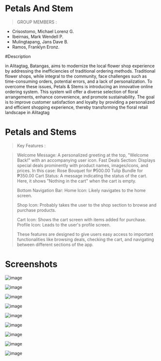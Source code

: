 # Petals And Stem

> GROUP MEMBERS :
- Crisostomo, Michael Lorenz G.
- Ibeirnas, Mark Wendell P.
- Mulingtapang, Jans Dave B.
- Ramos, Franklyn Eronz.

#Description

in Alitagtag, Batangas, aims to modernize the local flower shop
experience by addressing the inefficiencies of traditional ordering methods. Traditional
flower shops, while integral to the community, face challenges such as time-consuming
orders, potential errors, and a lack of personalization. To overcome these issues, Petals
& Stems is introducing an innovative online ordering system. This system will offer a
diverse selection of floral arrangements, enhance convenience, and promote
sustainability. The goal is to improve customer satisfaction and loyalty by providing a
personalized and efficient shopping experience, thereby transforming the floral retail
landscape in Alitagtag
 
# Petals and Stems

> Key Features :

>Welcome Message: A personalized greeting at the top, "Welcome Back!" with an accompanying user icon.
>Fast Deals Section: Displays special deals prominently with product names, images/icons, and prices. In this case:
>Rose Bouquet for ₱500.00
>Tulip Bundle for ₱350.00
>Cart Status: A message indicating the status of the cart. Here, it shows "Nothing in the cart" when the cart is empty.
>
>Bottom Navigation Bar:
>Home Icon: Likely navigates to the home screen.
>
>Shop Icon: Probably takes the user to the shop section to browse and purchase products.
>
>Cart Icon: Shows the cart screen with items added for purchase.
>Profile Icon: Leads to the user's profile screen.
>
>These features are designed to give users easy access to important functionalities like browsing deals, checking the cart, and navigating between different sections of the app.

# Screenshots

![image](https://github.com/user-attachments/assets/857de00e-cedd-4699-a2d9-852b32cb6b6c)

![image](https://github.com/user-attachments/assets/62edc375-b9a3-4545-b264-a008a1eb185b)

![image](https://github.com/user-attachments/assets/3843e752-6693-4a20-a773-a0e1c7f6131a)

![image](https://github.com/user-attachments/assets/615b868c-7830-4b11-899b-43b8848dffea)

![image](https://github.com/user-attachments/assets/309de556-764e-4e0d-9870-82d2839d7c68)

![image](https://github.com/user-attachments/assets/70e42adf-b711-4638-9033-400ce73b71d9)

![image](https://github.com/user-attachments/assets/f17e6188-404d-4d52-b9d9-c081c08a96ae)

![image](https://github.com/user-attachments/assets/fd759800-271e-431d-9402-ac617626c385)

![image](https://github.com/user-attachments/assets/9bf27f5e-dde7-40af-a7ac-c197a9d182a2)








